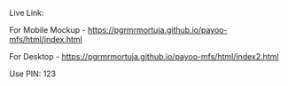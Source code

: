 Live Link:

For Mobile Mockup - https://pgrmrmortuja.github.io/payoo-mfs/html/index.html

For Desktop - https://pgrmrmortuja.github.io/payoo-mfs/html/index2.html

Use PIN: 123
